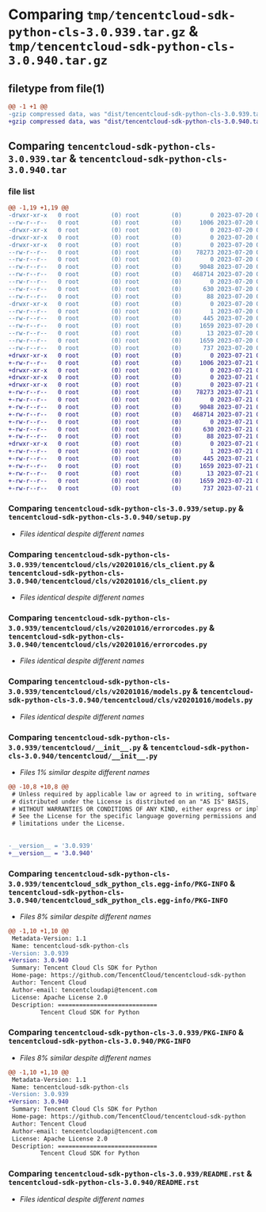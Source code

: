 # Comparing `tmp/tencentcloud-sdk-python-cls-3.0.939.tar.gz` & `tmp/tencentcloud-sdk-python-cls-3.0.940.tar.gz`

## filetype from file(1)

```diff
@@ -1 +1 @@
-gzip compressed data, was "dist/tencentcloud-sdk-python-cls-3.0.939.tar", last modified: Thu Jul 20 00:21:04 2023, max compression
+gzip compressed data, was "dist/tencentcloud-sdk-python-cls-3.0.940.tar", last modified: Fri Jul 21 00:26:00 2023, max compression
```

## Comparing `tencentcloud-sdk-python-cls-3.0.939.tar` & `tencentcloud-sdk-python-cls-3.0.940.tar`

### file list

```diff
@@ -1,19 +1,19 @@
-drwxr-xr-x   0 root         (0) root         (0)        0 2023-07-20 00:21:04.000000 tencentcloud-sdk-python-cls-3.0.939/
--rw-r--r--   0 root         (0) root         (0)     1006 2023-07-20 00:21:04.000000 tencentcloud-sdk-python-cls-3.0.939/setup.py
-drwxr-xr-x   0 root         (0) root         (0)        0 2023-07-20 00:21:04.000000 tencentcloud-sdk-python-cls-3.0.939/tencentcloud/
-drwxr-xr-x   0 root         (0) root         (0)        0 2023-07-20 00:21:04.000000 tencentcloud-sdk-python-cls-3.0.939/tencentcloud/cls/
-drwxr-xr-x   0 root         (0) root         (0)        0 2023-07-20 00:21:04.000000 tencentcloud-sdk-python-cls-3.0.939/tencentcloud/cls/v20201016/
--rw-r--r--   0 root         (0) root         (0)    78273 2023-07-20 00:21:04.000000 tencentcloud-sdk-python-cls-3.0.939/tencentcloud/cls/v20201016/cls_client.py
--rw-r--r--   0 root         (0) root         (0)        0 2023-07-20 00:21:04.000000 tencentcloud-sdk-python-cls-3.0.939/tencentcloud/cls/v20201016/__init__.py
--rw-r--r--   0 root         (0) root         (0)     9048 2023-07-20 00:21:04.000000 tencentcloud-sdk-python-cls-3.0.939/tencentcloud/cls/v20201016/errorcodes.py
--rw-r--r--   0 root         (0) root         (0)   468714 2023-07-20 00:21:04.000000 tencentcloud-sdk-python-cls-3.0.939/tencentcloud/cls/v20201016/models.py
--rw-r--r--   0 root         (0) root         (0)        0 2023-07-20 00:21:04.000000 tencentcloud-sdk-python-cls-3.0.939/tencentcloud/cls/__init__.py
--rw-r--r--   0 root         (0) root         (0)      630 2023-07-20 00:21:04.000000 tencentcloud-sdk-python-cls-3.0.939/tencentcloud/__init__.py
--rw-r--r--   0 root         (0) root         (0)       88 2023-07-20 00:21:04.000000 tencentcloud-sdk-python-cls-3.0.939/setup.cfg
-drwxr-xr-x   0 root         (0) root         (0)        0 2023-07-20 00:21:04.000000 tencentcloud-sdk-python-cls-3.0.939/tencentcloud_sdk_python_cls.egg-info/
--rw-r--r--   0 root         (0) root         (0)        1 2023-07-20 00:21:04.000000 tencentcloud-sdk-python-cls-3.0.939/tencentcloud_sdk_python_cls.egg-info/dependency_links.txt
--rw-r--r--   0 root         (0) root         (0)      445 2023-07-20 00:21:04.000000 tencentcloud-sdk-python-cls-3.0.939/tencentcloud_sdk_python_cls.egg-info/SOURCES.txt
--rw-r--r--   0 root         (0) root         (0)     1659 2023-07-20 00:21:04.000000 tencentcloud-sdk-python-cls-3.0.939/tencentcloud_sdk_python_cls.egg-info/PKG-INFO
--rw-r--r--   0 root         (0) root         (0)       13 2023-07-20 00:21:04.000000 tencentcloud-sdk-python-cls-3.0.939/tencentcloud_sdk_python_cls.egg-info/top_level.txt
--rw-r--r--   0 root         (0) root         (0)     1659 2023-07-20 00:21:04.000000 tencentcloud-sdk-python-cls-3.0.939/PKG-INFO
--rw-r--r--   0 root         (0) root         (0)      737 2023-07-20 00:21:04.000000 tencentcloud-sdk-python-cls-3.0.939/README.rst
+drwxr-xr-x   0 root         (0) root         (0)        0 2023-07-21 00:26:00.000000 tencentcloud-sdk-python-cls-3.0.940/
+-rw-r--r--   0 root         (0) root         (0)     1006 2023-07-21 00:26:00.000000 tencentcloud-sdk-python-cls-3.0.940/setup.py
+drwxr-xr-x   0 root         (0) root         (0)        0 2023-07-21 00:26:00.000000 tencentcloud-sdk-python-cls-3.0.940/tencentcloud/
+drwxr-xr-x   0 root         (0) root         (0)        0 2023-07-21 00:26:00.000000 tencentcloud-sdk-python-cls-3.0.940/tencentcloud/cls/
+drwxr-xr-x   0 root         (0) root         (0)        0 2023-07-21 00:26:00.000000 tencentcloud-sdk-python-cls-3.0.940/tencentcloud/cls/v20201016/
+-rw-r--r--   0 root         (0) root         (0)    78273 2023-07-21 00:26:00.000000 tencentcloud-sdk-python-cls-3.0.940/tencentcloud/cls/v20201016/cls_client.py
+-rw-r--r--   0 root         (0) root         (0)        0 2023-07-21 00:26:00.000000 tencentcloud-sdk-python-cls-3.0.940/tencentcloud/cls/v20201016/__init__.py
+-rw-r--r--   0 root         (0) root         (0)     9048 2023-07-21 00:26:00.000000 tencentcloud-sdk-python-cls-3.0.940/tencentcloud/cls/v20201016/errorcodes.py
+-rw-r--r--   0 root         (0) root         (0)   468714 2023-07-21 00:26:00.000000 tencentcloud-sdk-python-cls-3.0.940/tencentcloud/cls/v20201016/models.py
+-rw-r--r--   0 root         (0) root         (0)        0 2023-07-21 00:26:00.000000 tencentcloud-sdk-python-cls-3.0.940/tencentcloud/cls/__init__.py
+-rw-r--r--   0 root         (0) root         (0)      630 2023-07-21 00:26:00.000000 tencentcloud-sdk-python-cls-3.0.940/tencentcloud/__init__.py
+-rw-r--r--   0 root         (0) root         (0)       88 2023-07-21 00:26:00.000000 tencentcloud-sdk-python-cls-3.0.940/setup.cfg
+drwxr-xr-x   0 root         (0) root         (0)        0 2023-07-21 00:26:00.000000 tencentcloud-sdk-python-cls-3.0.940/tencentcloud_sdk_python_cls.egg-info/
+-rw-r--r--   0 root         (0) root         (0)        1 2023-07-21 00:26:00.000000 tencentcloud-sdk-python-cls-3.0.940/tencentcloud_sdk_python_cls.egg-info/dependency_links.txt
+-rw-r--r--   0 root         (0) root         (0)      445 2023-07-21 00:26:00.000000 tencentcloud-sdk-python-cls-3.0.940/tencentcloud_sdk_python_cls.egg-info/SOURCES.txt
+-rw-r--r--   0 root         (0) root         (0)     1659 2023-07-21 00:26:00.000000 tencentcloud-sdk-python-cls-3.0.940/tencentcloud_sdk_python_cls.egg-info/PKG-INFO
+-rw-r--r--   0 root         (0) root         (0)       13 2023-07-21 00:26:00.000000 tencentcloud-sdk-python-cls-3.0.940/tencentcloud_sdk_python_cls.egg-info/top_level.txt
+-rw-r--r--   0 root         (0) root         (0)     1659 2023-07-21 00:26:00.000000 tencentcloud-sdk-python-cls-3.0.940/PKG-INFO
+-rw-r--r--   0 root         (0) root         (0)      737 2023-07-21 00:26:00.000000 tencentcloud-sdk-python-cls-3.0.940/README.rst
```

### Comparing `tencentcloud-sdk-python-cls-3.0.939/setup.py` & `tencentcloud-sdk-python-cls-3.0.940/setup.py`

 * *Files identical despite different names*

### Comparing `tencentcloud-sdk-python-cls-3.0.939/tencentcloud/cls/v20201016/cls_client.py` & `tencentcloud-sdk-python-cls-3.0.940/tencentcloud/cls/v20201016/cls_client.py`

 * *Files identical despite different names*

### Comparing `tencentcloud-sdk-python-cls-3.0.939/tencentcloud/cls/v20201016/errorcodes.py` & `tencentcloud-sdk-python-cls-3.0.940/tencentcloud/cls/v20201016/errorcodes.py`

 * *Files identical despite different names*

### Comparing `tencentcloud-sdk-python-cls-3.0.939/tencentcloud/cls/v20201016/models.py` & `tencentcloud-sdk-python-cls-3.0.940/tencentcloud/cls/v20201016/models.py`

 * *Files identical despite different names*

### Comparing `tencentcloud-sdk-python-cls-3.0.939/tencentcloud/__init__.py` & `tencentcloud-sdk-python-cls-3.0.940/tencentcloud/__init__.py`

 * *Files 1% similar despite different names*

```diff
@@ -10,8 +10,8 @@
 # Unless required by applicable law or agreed to in writing, software
 # distributed under the License is distributed on an "AS IS" BASIS,
 # WITHOUT WARRANTIES OR CONDITIONS OF ANY KIND, either express or implied.
 # See the License for the specific language governing permissions and
 # limitations under the License.
 
 
-__version__ = '3.0.939'
+__version__ = '3.0.940'
```

### Comparing `tencentcloud-sdk-python-cls-3.0.939/tencentcloud_sdk_python_cls.egg-info/PKG-INFO` & `tencentcloud-sdk-python-cls-3.0.940/tencentcloud_sdk_python_cls.egg-info/PKG-INFO`

 * *Files 8% similar despite different names*

```diff
@@ -1,10 +1,10 @@
 Metadata-Version: 1.1
 Name: tencentcloud-sdk-python-cls
-Version: 3.0.939
+Version: 3.0.940
 Summary: Tencent Cloud Cls SDK for Python
 Home-page: https://github.com/TencentCloud/tencentcloud-sdk-python
 Author: Tencent Cloud
 Author-email: tencentcloudapi@tencent.com
 License: Apache License 2.0
 Description: ============================
         Tencent Cloud SDK for Python
```

### Comparing `tencentcloud-sdk-python-cls-3.0.939/PKG-INFO` & `tencentcloud-sdk-python-cls-3.0.940/PKG-INFO`

 * *Files 8% similar despite different names*

```diff
@@ -1,10 +1,10 @@
 Metadata-Version: 1.1
 Name: tencentcloud-sdk-python-cls
-Version: 3.0.939
+Version: 3.0.940
 Summary: Tencent Cloud Cls SDK for Python
 Home-page: https://github.com/TencentCloud/tencentcloud-sdk-python
 Author: Tencent Cloud
 Author-email: tencentcloudapi@tencent.com
 License: Apache License 2.0
 Description: ============================
         Tencent Cloud SDK for Python
```

### Comparing `tencentcloud-sdk-python-cls-3.0.939/README.rst` & `tencentcloud-sdk-python-cls-3.0.940/README.rst`

 * *Files identical despite different names*

